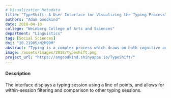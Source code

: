 ```yaml
---
# Visualization Metadata
title: "TypeShift: A User Interface for Visualizing the Typing Process"
authors: "Adam Goodkind"
date: 2018-04-10
college: "Weinberg College of Arts and Sciences"
department: "Linguistics"
tag: [Social Sciences]
doi: "10.21985/N2M99M"
abstract: "Typing is a complex process which draws on both cognitive and motor skills. By visualizing holistic trends in the typing process, TypeShift aims to elucidate the often-noisy information signals that are used to represent typing patterns. The importance of a tool such as TypeShift is that it can help answer the question, “What kind of typing session is being produced?” The typist session can be compared to other typing sessions, and aspects of the session itself, e.g. revisions and pauses, can be evaluated. Language production is both a stream of flowing words, as well as a series of separate word tokens. By allowing a user to capture both the holistic process as a single linear progression, as well as highlighting individual characteristics of each particular token, the tool can help a user understand both aspects."
image: /assets/images/2018/typeshift.png
project_url: "https://angoodkind.shinyapps.io/TypeShift/"
---
```

#### Description
The interface displays a typing session using a line of points, and allows for within-session filtering and comparison to other typing sessions.
